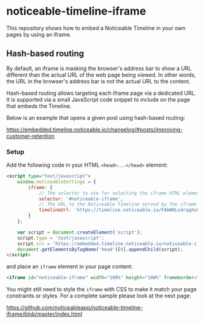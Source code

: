 # noticeable-timeline-iframe

This repository shows how to embed a Noticeable Timeline in your own pages by using an iframe.

## Hash-based routing

By default, an iframe is masking the browser's address bar to show a URL different than the actual URL of the web page being viewed. 
In other words, the URL in the browser's address bar is not the actual URL to the content.
                                          
Hash-based routing allows targeting each iframe page via a dedicated URL. 
It is supported via a small JavaScript code snippet to include on the page that embeds the Timeline.

Below is an example that opens a given post using hash-based routing:

https://embedded.timeline.noticeable.io/changelog/#posts/improving-customer-retention

### Setup

Add the following code in your HTML `<head>...</head>` element:

```html
<script type="text/javascript">
    window.noticeableSettings = {
        iframe: {
            // The selector to use for selecting the iframe HTML element on your page
            selector: '#noticeable-iframe',
            // The URL to the Noticeable Timeline served by the iframe
            timelineUrl: 'https://timeline.noticeable.io/FAbWKLsdrqqXxOKwNAdU'
        }
    };

    var script = document.createElement('script');
    script.type = 'text/javascript';
    script.src = 'https://embedded.timeline.noticeable.io/noticeable-iframe-hash-router.min.js';
    document.getElementsByTagName('head')[0].appendChild(script);
</script>
```

and place an `iframe` element in your page content:

```html
<iframe id="noticeable-iframe" width="100%" height="100%" frameborder="0"/>
```

You might still need to style the `iframe` with CSS to make it match your page constraints or styles. For a complete 
sample please look at the next page:

https://github.com/noticeableapp/noticeable-timeline-iframe/blob/master/index.html
